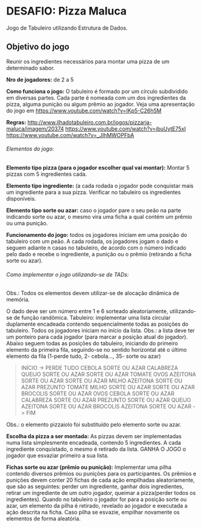 # DESAFIO: Pizza Maluca
Jogo de Tabuleiro utilizando Estrutura de Dados.

## Objetivo do jogo
Reunir os ingredientes necessários para montar uma pizza de um determinado sabor.

**Nro de jogadores:** de 2 a 5

**Como funciona o jogo:** O tabuleiro é formado por um círculo subdividido em diversas partes. Cada parte é nomeada com um dos ingredientes da pizza, alguma punição ou algum prêmio ao jogador. Veja uma apresentação do jogo em https://www.youtube.com/watch?v=IKp5-C26h5M

**Regras:** http://www.ilhadotabuleiro.com.br/jogos/pizzaria-maluca/imagem/20374
https://www.youtube.com/watch?v=ibuUytE75xI
https://www.youtube.com/watch?v=_JIhMWOPFbA


###### Elementos do jogo: 
**Elemento tipo pizza (para o jogador escolher qual vai montar):**  Montar 5 pizzas com 5 ingredientes cada. 

**Elemento tipo ingrediente:** (a cada rodada o jogador pode conquistar mais um ingrediente para a sua pizza. Verificar no tabuleiro os ingredientes disponíveis.

**Elemento tipo sorte ou azar:** caso o jogador pare o seu peão na parte indicando sorte ou azar, o mesmo vira uma ficha a qual contém um prêmio ou uma punição.

**Funcionamento do jogo:** todos os jogadores iniciam em uma posição do tabuleiro com um peão. A cada rodada, os jogadores jogam o dado e seguem adiante n casas no tabuleiro, de acordo com o número indicado pelo dado e recebe o ingrediente, a punição ou o prêmio (retirando a ficha sorte ou azar).

###### Como implementar o jogo utilizando-se de TADs:
Obs.: Todos os elementos devem utilizar-se de alocação dinâmica de memória.

O dado deve ser um número entre 1 e 6 sorteado aleatoriamente, utilizando-se de função randômica. 
Tabuleiro: implementar uma lista circular duplamente encadeada contendo sequencialmente todas as posições do tabuleiro. Todos os jogadores iniciam no início da lista. Obs.: a lista deve ter um ponteiro para cada jogador (para marcar a posição atual do jogador). Abaixo seguem todas as posições do tabuleiro, iniciando do primeiro elemento da primeira fila, seguindo-se no sentido horizontal até o último elemento da fila (1-perde tudo, 2- cebola..., 35- sorte ou azar)

> INÍCIO ->
PERDE TUDO	CEBOLA	SORTE OU AZAR	CALABREZA	QUEIJO	SORTE OU AZAR	SORTE OU AZAR
TOMATE	OVOS	AZEITONA	SORTE OU AZAR	SORTE OU AZAR	MILHO	AZEITONA
SORTE OU AZAR	PREZUNTO	TOMATE	MILHO	SORTE OU AZAR	SORTE OU AZAR	BROCOLIS
SORTE OU AZAR	OVOS	CEBOLA	SORTE OU AZAR	CALABREZA	SORTE OU AZAR	PREZUNTO
SORTE OU AZAR	QUEIJO	AZEITONA	SORTE OU AZAR	BROCOLIS	AZEITONA	SORTE OU AZAR
-> FIM

Obs.: o elemento pizzaiolo foi substituído pelo elemento sorte ou azar. 

**Escolha da pizza a ser montada:** As pizzas devem ser implementadas numa lista simplesmente encadeada, contendo 5 ingredientes. A cada ingrediente conquistado, o mesmo é retirado da lista. GANHA O JOGO o jogador que esvaziar primeiro a sua lista.

**Fichas sorte ou azar (prêmio ou punição):** Implementar uma pilha contendo diversos prêmios ou punições para os participantes. Os prêmios e punições devem conter 20 fichas de cada ação empilhadas aleatoriamente, que são as seguintes: perder um ingrediente, ganhar dois ingredientes, retirar um ingrediente de um outro jogador, queimar a pizza(perder todos os ingredientes). Quando no tabuleiro o jogador for para a posição sorte ou azar, um elemento da pilha é retirado, revelado ao jogador e executada a ação descrita na ficha. Caso pilha se esvazie, empilhar novamente os elementos de forma aleatória.


